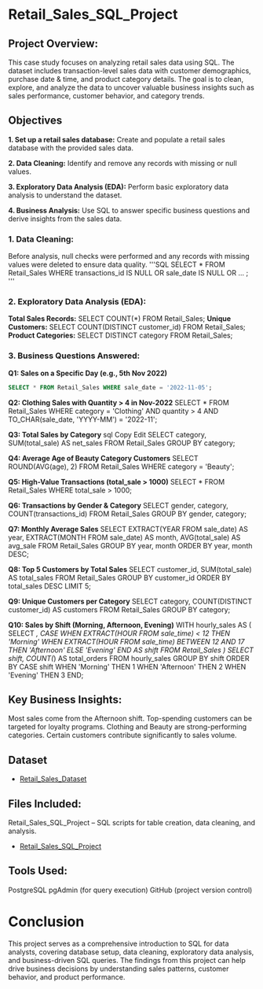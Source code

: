 # Retail_Sales_SQL_Project

## Project Overview:
This case study focuses on analyzing retail sales data using SQL. The dataset includes transaction-level sales data with customer demographics, purchase date & time, and product category details.
The goal is to clean, explore, and analyze the data to uncover valuable business insights such as sales performance, customer behavior, and category trends.

## Objectives
**1. Set up a retail sales database:** Create and populate a retail sales database with the provided sales data.

**2. Data Cleaning:** Identify and remove any records with missing or null values.

**3. Exploratory Data Analysis (EDA):** Perform basic exploratory data analysis to understand the dataset.

**4. Business Analysis:** Use SQL to answer specific business questions and derive insights from the sales data.

### 1. Data Cleaning:
Before analysis, null checks were performed and any records with missing values were deleted to ensure data quality.
'''SQL
SELECT * FROM Retail_Sales
WHERE transactions_id IS NULL
   OR sale_date IS NULL
   OR ... ;
'''

### 2. Exploratory Data Analysis (EDA):
**Total Sales Records:**
SELECT COUNT(*) FROM Retail_Sales;
**Unique Customers:**
SELECT COUNT(DISTINCT customer_id) FROM Retail_Sales;
**Product Categories:**
SELECT DISTINCT category FROM Retail_Sales;


### 3. Business Questions Answered:
**Q1: Sales on a Specific Day (e.g., 5th Nov 2022)**
```SQL
SELECT * FROM Retail_Sales WHERE sale_date = '2022-11-05';
```

**Q2: Clothing Sales with Quantity > 4 in Nov-2022**
SELECT * FROM Retail_Sales
WHERE category = 'Clothing'
  AND quantity > 4
  AND TO_CHAR(sale_date, 'YYYY-MM') = '2022-11';

 
**Q3: Total Sales by Category**
sql
Copy
Edit
SELECT category, SUM(total_sale) AS net_sales
FROM Retail_Sales
GROUP BY category;


**Q4: Average Age of Beauty Category Customers**
SELECT ROUND(AVG(age), 2)
FROM Retail_Sales
WHERE category = 'Beauty';


**Q5: High-Value Transactions (total_sale > 1000)**
SELECT * FROM Retail_Sales
WHERE total_sale > 1000;


**Q6: Transactions by Gender & Category**
SELECT gender, category, COUNT(transactions_id)
FROM Retail_Sales
GROUP BY gender, category;


**Q7: Monthly Average Sales**
SELECT EXTRACT(YEAR FROM sale_date) AS year,
       EXTRACT(MONTH FROM sale_date) AS month,
       AVG(total_sale) AS avg_sale
FROM Retail_Sales
GROUP BY year, month
ORDER BY year, month DESC;


**Q8: Top 5 Customers by Total Sales**
SELECT customer_id, SUM(total_sale) AS total_sales
FROM Retail_Sales
GROUP BY customer_id
ORDER BY total_sales DESC
LIMIT 5;


**Q9: Unique Customers per Category**
SELECT category, COUNT(DISTINCT customer_id) AS customers
FROM Retail_Sales
GROUP BY category;


**Q10: Sales by Shift (Morning, Afternoon, Evening)**
WITH hourly_sales AS (
  SELECT *,
    CASE
      WHEN EXTRACT(HOUR FROM sale_time) < 12 THEN 'Morning'
      WHEN EXTRACT(HOUR FROM sale_time) BETWEEN 12 AND 17 THEN 'Afternoon'
      ELSE 'Evening'
    END AS shift
  FROM Retail_Sales
)
SELECT shift, COUNT(*) AS total_orders
FROM hourly_sales
GROUP BY shift
ORDER BY CASE shift
  WHEN 'Morning' THEN 1
  WHEN 'Afternoon' THEN 2
  WHEN 'Evening' THEN 3
END;


## Key Business Insights:
Most sales come from the Afternoon shift.
Top-spending customers can be targeted for loyalty programs.
Clothing and Beauty are strong-performing categories.
Certain customers contribute significantly to sales volume.


## Dataset
- <a href="https://github.com/tanyabatra555/Retail_Sales_SQL_Project/blob/main/SQL%20-%20Retail%20Sales%20Analysis_utf%20.csv"> Retail_Sales_Dataset </a>


## Files Included:
Retail_Sales_SQL_Project – SQL scripts for table creation, data cleaning, and analysis.
- <a href="https://github.com/tanyabatra555/Retail_Sales_SQL_Project/blob/main/Retail_Sales_SQL_Project.sql"> Retail_Sales_SQL_Project </a>


## Tools Used:
PostgreSQL
pgAdmin (for query execution)
GitHub (project version control)


# Conclusion
This project serves as a comprehensive introduction to SQL for data analysts, covering database setup, data cleaning, exploratory data analysis, and business-driven SQL queries. The findings from this project can help drive business decisions by understanding sales patterns, customer behavior, and product performance.

